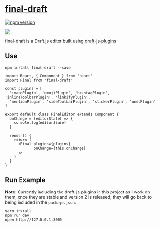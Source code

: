 # [final-draft](http://finaldraft.vace.nz)

[![npm version](https://badge.fury.io/js/final-draft.svg)](https://badge.fury.io/js/final-draft)

![](https://raw.githubusercontent.com/StevenIseki/final-draft/master/public/screenshot.png)

final-draft is a Draft.js editor built using [draft-js-plugins](https://draft-js-plugins.com)

## Use
```
npm install final-draft --save

import React, { Component } from 'react'
import Final from 'final-draft'

const plugins = [
  'imagePlugin', 'emojiPlugin', 'hashtagPlugin', 'inlineToolbarPlugin', 'linkifyPlugin',
  'mentionPlugin', 'sideToolbarPlugin', 'stickerPlugin', 'undoPlugin'
]

export default class FinalEditor extends Component {
  onChange = (editorState) => {
    console.log(editorState)
  }

  render() {
    return (
      <Final plugins={plugins}
             onChange={this.onChange}
      />
    )
  }
}
```

## Run Example

**Note:** Currently including the draft-js-plugins in this project as I work on them, once they are stable and version 2 is released, they will go back to being included in the `package.json`.

```
yarn install
npm run dev
open http://127.0.0.1:3000
```
